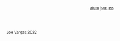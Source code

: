 <br />
<br />
<br />
<br />
<br />
<br />
<br />
<br />
<br />
<br />
<br />
<br />
<div style="color: #111; margin: auto; width: 100%; text-align: center; font-family: 'Space Mono'">
  <a href="atom.xml" style="color: #111; font-size: smaller">atom</a>
  <a href="feed.json" style="color: #111; font-size: smaller">json</a>
  <a href="rss.xml" style="color: #111; font-size: smaller">rss</a>
</div>
<br />
<br />
<br />
<div class="footer" style="font-size: x-small">Joe Vargas <span class="copy"></span> 2022<br/><br/></div>
